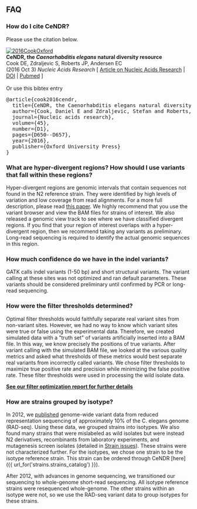 ## FAQ 

### How do I cite CeNDR?

Please use the citation below.

<div class="pub"><div class="pub-img">
            </div><div class="pub-img-small">
            <a href="https://andersenlab.org/publications/2016CookOxford.pdf" class="thumbnail" target="_blank">
            <img src="/static/img/2016CookOxford.thumb.png" alt="2016CookOxford">
            </a>
            </div><strong>CeNDR, the <em> Caenorhabditis elegans</em> natural diversity resource</strong><br />Cook DE, Zdraljevic S, Roberts JP, Andersen EC
                <br>                
                (2016 Oct 3) <em>Nucleic Acids Research</em> [ <a href="https://nar.oxfordjournals.org/content/early/2016/10/03/nar.gkw893.full">Article on Nucleic Acids Research</a> | <a title="Document Object Identifier; Takes you to the Journal Website" href="https://dx.doi.org/10.1093/nar/gkw893" target="_blank">DOI</a> | <a href="https://www.ncbi.nlm.nih.gov/pubmed/27701074" target="_blank">Pubmed</a> ]
                <br /><br />
      </div>

<div class='clearfix'></div>
Or use this bibtex entry
<pre>
@article{cook2016cendr,
  title={CeNDR, the Caenorhabditis elegans natural diversity resource},
  author={Cook, Daniel E and Zdraljevic, Stefan and Roberts, Joshua P and Andersen, Erik C},
  journal={Nucleic acids research},
  volume={45},
  number={D1},
  pages={D650--D657},
  year={2016},
  publisher={Oxford University Press}
}</pre>

### What are hyper-divergent regions? How should I use variants that fall within these regions? 

Hyper-divergent regions are genomic intervals that contain sequences not found in the N2 reference strain. They were identified by high levels of variation and low coverage from read alignments. For a more full description, please read [this paper](https://andersenlab.org/publications/2020LeebioRxiv.pdf). We highly recommend that you use the variant browser and view the BAM files for strains of interest. We also released a genomic view track to see where we have classified divergent regions. If you find that your region of interest overlaps with a hyper-divergent region, then we recommend taking any variants as preliminary. Long-read sequencing is required to identify the actual genomic sequences in this region.

### How much confidence do we have in the indel variants?

GATK calls indel variants (1-50 bp) and short structural variants. The variant calling at these sites was not optimized and ran default parameters. These variants should be considered preliminary until confirmed by PCR or long-read sequencing.

### How were the filter thresholds determined?

Optimal filter thresholds would faithfully separate real variant sites from non-variant sites. However, we had no way to know which variant sites were true or false using the experimental data. Therefore, we created simulated data with a "truth set" of variants artificially inserted into a BAM file. In this way, we know precisely the positions of true variants. After variant calling with the simulated BAM file, we looked at the various quality metrics and asked what thresholds of these metrics would best separate real variants from incorrectly called variants. We chose filter thresholds to maximize true positive rate and precision while minimizing the false positive rate. These filter thresholds were used in processing the wild isolate data.

__[See our filter optimization report for further details](/static/reports/filter_optimization/20200803_optimization_report.html)__

### How are strains grouped by isotype? <a name='strain-groups'></a>

In 2012, we [published](http://dx.doi.org/10.1038/ng.1050) genome-wide variant data from reduced representation sequencing of approximately 10% of the C. elegans genome (RAD-seq). Using these data, we grouped strains into isotypes. We also found many strains that were mislabeled as wild isolates but were instead N2 derivatives, recombinants from laboratory experiments, and mutagenesis screen isolates (detailed in <a href="#strain-issues">Strain issues</a>). These strains were not characterized further. For the isotypes, we chose one strain to be the isotype reference strain. This strain can be ordered through CeNDR [here]({{ url_for('strains.strains_catalog') }}).

After 2012, with advances in genome sequencing, we transitioned our sequencing to whole-genome short-read sequencing.
All isotype reference strains were resequenced whole-genome.  The other strains within an isotype were not,
so we use the RAD-seq variant data to group isotypes for these strains.
